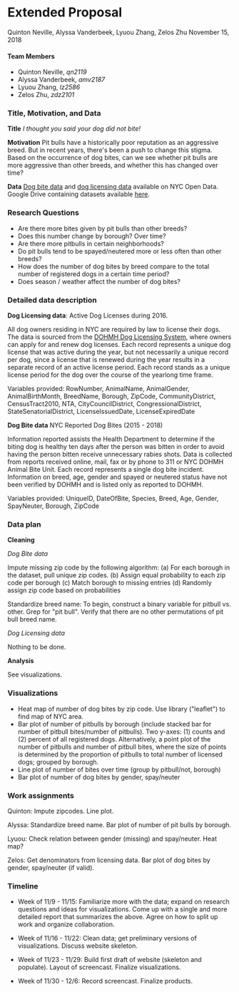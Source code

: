 Extended Proposal
================
Quinton Neville, Alyssa Vanderbeek, Lyuou Zhang, Zelos Zhu
November 15, 2018

#### Team Members

-   Quinton Neville, *qn2119*
-   Alyssa Vanderbeek, *amv2187*
-   Lyuou Zhang, *lz2586*
-   Zelos Zhu, *zdz2101*

### Title, Motivation, and Data

**Title** *I thought you said your dog did not bite!*

**Motivation** Pit bulls have a historically poor reputation as an aggressive breed. But in recent years, there's been a push to change this stigma. Based on the occurrence of dog bites, can we see whether pit bulls are more aggressive than other breeds, and whether this has changed over time?

**Data** [Dog bite data](https://data.cityofnewyork.us/Health/DOHMH-Dog-Bite-Data/rsgh-akpg) and [dog licensing data](https://data.cityofnewyork.us/Health/NYC-Dog-Licensing-Dataset/nu7n-tubp) available on NYC Open Data. Google Drive containing datasets available [here](https://drive.google.com/drive/folders/1wZfIbv9UWAoI-YO1mwRgoXmU-ucr0inX).

### Research Questions

-   Are there more bites given by pit bulls than other breeds?
-   Does this number change by borough? Over time?
-   Are there more pitbulls in certain neighborhoods?
-   Do pit bulls tend to be spayed/neutered more or less often than other breeds?
-   How does the number of dog bites by breed compare to the total number of registered dogs in a certain time period?
-   Does season / weather affect the number of dog bites?

### Detailed data description

**Dog Licensing data**: Active Dog Licenses during 2016.

All dog owners residing in NYC are required by law to license their dogs. The data is sourced from the [DOHMH Dog Licensing System](https://a816-healthpsi.nyc.gov/DogLicense), where owners can apply for and renew dog licenses. Each record represents a unique dog license that was active during the year, but not necessarily a unique record per dog, since a license that is renewed during the year results in a separate record of an active license period. Each record stands as a unique license period for the dog over the course of the yearlong time frame.

Variables provided: RowNumber, AnimalName, AnimalGender, AnimalBirthMonth, BreedName, Borough, ZipCode, CommunityDistrict, CensusTract2010, NTA, CityCouncilDistrict, CongressionalDistrict, StateSenatorialDistrict, LicenseIssuedDate, LicenseExpiredDate

**Dog Bite data** NYC Reported Dog Bites (2015 - 2018)

Information reported assists the Health Department to determine if the biting dog is healthy ten days after the person was bitten in order to avoid having the person bitten receive unnecessary rabies shots. Data is collected from reports received online, mail, fax or by phone to 311 or NYC DOHMH Animal Bite Unit. Each record represents a single dog bite incident. Information on breed, age, gender and spayed or neutered status have not been verified by DOHMH and is listed only as reported to DOHMH.

Variables provided: UniqueID, DateOfBite, Species, Breed, Age, Gender, SpayNeuter, Borough, ZipCode

### Data plan

**Cleaning**

*Dog Bite data*

Impute missing zip code by the following algorithm: (a) For each borough in the dataset, pull unique zip codes. (b) Assign equal probability to each zip code per borough (c) Match borough to missing entries (d) Randomly assign zip code based on probabilities

Standardize breed name: To begin, construct a binary variable for pitbull vs. other. Grep for "pit bull". Verify that there are no other permutations of pit bull breed name.

*Dog Licensing data*

Nothing to be done.

**Analysis**

See visualizations.

### Visualizations

-   Heat map of number of dog bites by zip code. Use library ("leaflet") to find map of NYC area.
-   Bar plot of number of pitbulls by borough (include stacked bar for number of pitbull bites/number of pitbulls). Two y-axes: (1) counts and (2) percent of all registered dogs. Alternatively, a point plot of the number of pitbulls and number of pitbull bites, where the size of points is determined by the proportion of pitbulls to total number of licensed dogs; grouped by borough.
-   Line plot of number of bites over time (group by pitbull/not, borough)
-   Bar plot of number of dog bites by gender, spay/neuter

### Work assignments

Quinton: Impute zipcodes. Line plot.

Alyssa: Standardize breed name. Bar plot of number of pit bulls by borough.

Lyuou: Check relation between gender (missing) and spay/neuter. Heat map?

Zelos: Get denominators from licensing data. Bar plot of dog bites by gender, spay/neuter (if valid).

### Timeline

-   Week of 11/9 - 11/15: Familiarize more with the data; expand on research questions and ideas for visualizations. Come up with a single and more detailed report that summarizes the above. Agree on how to split up work and organize collaboration.

-   Week of 11/16 - 11/22: Clean data; get preliminary versions of visualizations. Discuss website skeleton.

-   Week of 11/23 - 11/29: Build first draft of website (skeleton and populate). Layout of screencast. Finalize visualizations.

-   Week of 11/30 - 12/6: Record screencast. Finalize products.
